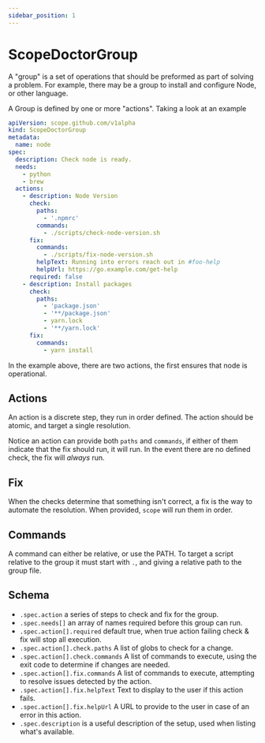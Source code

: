 ```yaml
---
sidebar_position: 1
---
```


# ScopeDoctorGroup

A "group" is a set of operations that should be preformed as part of solving a problem.
For example, there may be a group to install and configure Node, or other language.

A Group is defined by one or more "actions".
Taking a look at an example

```yaml
apiVersion: scope.github.com/v1alpha
kind: ScopeDoctorGroup
metadata:
  name: node
spec:
  description: Check node is ready.
  needs:
    - python
    - brew
  actions:
    - description: Node Version
      check:
        paths:
          - '.npmrc'
        commands:
          - ./scripts/check-node-version.sh
      fix:
        commands:
          - ./scripts/fix-node-version.sh
        helpText: Running into errors reach out in #foo-help
        helpUrl: https://go.example.com/get-help
      required: false
    - description: Install packages
      check:
        paths:
          - 'package.json'
          - '**/package.json'
          - yarn.lock
          - '**/yarn.lock'
      fix:
        commands:
          - yarn install
```

In the example above, there are two actions, the first ensures that node is operational.

## Actions

An action is a discrete step, they run in order defined.
The action should be atomic, and target a single resolution.

Notice an action can provide both `paths` and `commands`, if either of them indicate that the fix should run, it will run.
In the event there are no defined check, the fix will _always_ run.

## Fix

When the checks determine that something isn't correct, a fix is the way to automate the resolution.
When provided, `scope` will run them in order.

## Commands

A command can either be relative, or use the PATH.
To target a script relative to the group it must start with `.`, and giving a relative path to the group file.

## Schema

- `.spec.action` a series of steps to check and fix for the group.
- `.spec.needs[]` an array of names required before this group can run.
- `.spec.action[].required` default true, when true action failing check & fix will stop all execution. 
- `.spec.action[].check.paths` A list of globs to check for a change.
- `.spec.action[].check.commands` A list of commands to execute, using the exit code to determine if changes are needed.
- `.spec.action[].fix.commands` A list of commands to execute, attempting to resolve issues detected by the action.
- `.spec.action[].fix.helpText` Text to display to the user if this action fails.
- `.spec.action[].fix.helpUrl` A URL to provide to the user in case of an error in this action.
- `.spec.description` is a useful description of the setup, used when listing what's available.
